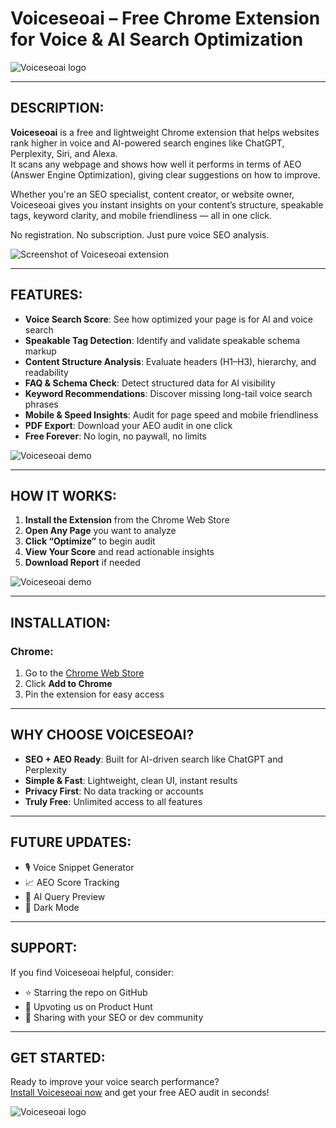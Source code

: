 # Voiceseoai – Free Chrome Extension for Voice & AI Search Optimization

![Voiceseoai logo](https://postimg.cc/Q9nhDjS4)

---

## DESCRIPTION:  
**Voiceseoai** is a free and lightweight Chrome extension that helps websites rank higher in voice and AI-powered search engines like ChatGPT, Perplexity, Siri, and Alexa.  
It scans any webpage and shows how well it performs in terms of AEO (Answer Engine Optimization), giving clear suggestions on how to improve.

Whether you're an SEO specialist, content creator, or website owner, Voiceseoai gives you instant insights on your content’s structure, speakable tags, keyword clarity, and mobile friendliness — all in one click.

No registration. No subscription. Just pure voice SEO analysis.

![Screenshot of Voiceseoai extension](https://postimg.cc/68NwtjLX)

---

## FEATURES:  
- **Voice Search Score**: See how optimized your page is for AI and voice search  
- **Speakable Tag Detection**: Identify and validate speakable schema markup  
- **Content Structure Analysis**: Evaluate headers (H1–H3), hierarchy, and readability  
- **FAQ & Schema Check**: Detect structured data for AI visibility  
- **Keyword Recommendations**: Discover missing long-tail voice search phrases  
- **Mobile & Speed Insights**: Audit for page speed and mobile friendliness  
- **PDF Export**: Download your AEO audit in one click  
- **Free Forever**: No login, no paywall, no limits

![Voiceseoai demo](https://postimg.cc/N5RqJ8hP)

---

## HOW IT WORKS:  
1. **Install the Extension** from the Chrome Web Store  
2. **Open Any Page** you want to analyze  
3. **Click “Optimize”** to begin audit  
4. **View Your Score** and read actionable insights  
5. **Download Report** if needed

![Voiceseoai demo](https://postimg.cc/9wVtWjM9)

---

## INSTALLATION:  
### **Chrome**:  
1. Go to the [Chrome Web Store](https://chromewebstore.google.com/detail/voice-search-optimizer-ra/nhpgpbkighoakfiocoonbbfemffpmmbk)  
2. Click **Add to Chrome**  
3. Pin the extension for easy access  

---

## WHY CHOOSE VOICESEOAI?  
- **SEO + AEO Ready**: Built for AI-driven search like ChatGPT and Perplexity  
- **Simple & Fast**: Lightweight, clean UI, instant results  
- **Privacy First**: No data tracking or accounts  
- **Truly Free**: Unlimited access to all features  

---

## FUTURE UPDATES:  
- 🎙 Voice Snippet Generator  
- 📈 AEO Score Tracking  
- 🤖 AI Query Preview  
- 🌙 Dark Mode  

---

## SUPPORT:  
If you find Voiceseoai helpful, consider:  
- ⭐ Starring the repo on GitHub  
- 🚀 Upvoting us on Product Hunt  
- 📣 Sharing with your SEO or dev community  

---

## GET STARTED:  
Ready to improve your voice search performance?  
[Install Voiceseoai now](https://chromewebstore.google.com/detail/voice-search-optimizer-ra/nhpgpbkighoakfiocoonbbfemffpmmbk) and get your free AEO audit in seconds!

![Voiceseoai logo](https://postimg.cc/2VkMwsw3)
